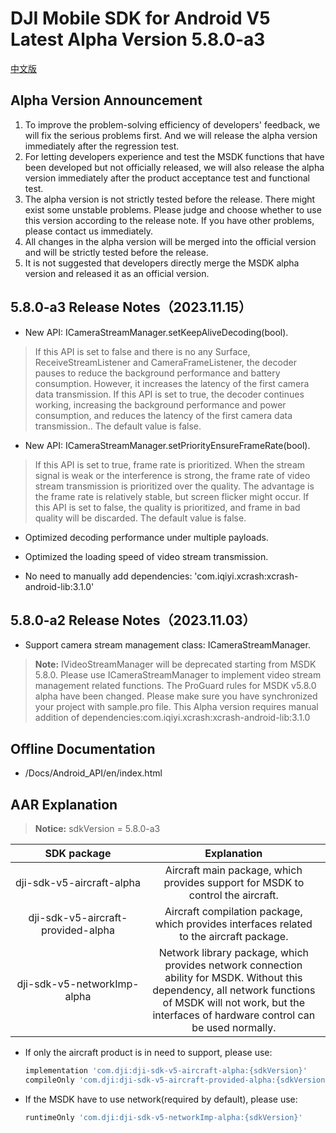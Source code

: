 # DJI Mobile SDK for Android V5 Latest Alpha Version 5.8.0-a3

[中文版](README_CN.md)

##  Alpha Version Announcement

1. To improve the problem-solving efficiency of developers' feedback, we will fix the serious problems first. And we will release the alpha version immediately after the regression test.
2. For letting developers experience and test the MSDK functions that have been developed but not officially released, we will also release the alpha version immediately after the product acceptance test and functional test.
3. The alpha version is not strictly tested before the release. There might exist some unstable problems. Please judge and choose whether to use this version according to the release note. If you have other problems, please contact us immediately.
4. All changes in the alpha version will be merged into the official version and will be strictly tested before the release.
5. It is not suggested that developers directly merge the MSDK alpha version and released it as an official version.

## 5.8.0-a3 Release Notes（2023.11.15）

- New API: ICameraStreamManager.setKeepAliveDecoding(bool).
> If this API is set to false and there is no any Surface, ReceiveStreamListener and CameraFrameListener, the decoder pauses to reduce the background performance and battery consumption. However, it increases the latency of the first camera data transmission. If this API is set to true, the decoder continues working, increasing the background performance and power consumption, and reduces the latency of the first camera data transmission.. The default value is false.

- New API: ICameraStreamManager.setPriorityEnsureFrameRate(bool).
> If this API is set to true, frame rate is prioritized. When the stream signal is weak or the interference is strong, the frame rate of video stream transmission is prioritized over the quality. The advantage is the frame rate is relatively stable, but screen flicker might occur. If this API is set to false, the quality is prioritized, and frame in bad quality will be discarded. The default value is false.

- Optimized decoding performance under multiple payloads.

- Optimized the loading speed of video stream transmission.

- No need to manually add dependencies: 'com.iqiyi.xcrash:xcrash-android-lib:3.1.0'

## 5.8.0-a2 Release Notes（2023.11.03）

- Support camera stream management class: ICameraStreamManager.
> **Note:**
> IVideoStreamManager will be deprecated starting from MSDK 5.8.0. Please use ICameraStreamManager to implement video stream management related functions.
> The ProGuard rules for MSDK v5.8.0 alpha have been changed. Please make sure you have synchronized your project with sample.pro file.
> This Alpha version requires manual addition of dependencies:com.iqiyi.xcrash:xcrash-android-lib:3.1.0

## Offline Documentation

- /Docs/Android_API/en/index.html

## AAR Explanation

> **Notice:** sdkVersion = 5.8.0-a3

| SDK package  <div style="width: 150pt">  | Explanation  <div style="width: 200pt">   | How to use <div style="width: 300pt">|
| :---------------: | :-----------------:  | :---------------: |
|     dji-sdk-v5-aircraft-alpha      | Aircraft main package, which provides support for MSDK to control the aircraft. | implementation 'com.dji:dji-sdk-v5-aircraft-alpha:{sdkVersion}' |
| dji-sdk-v5-aircraft-provided-alpha | Aircraft compilation package, which provides interfaces related to the aircraft package. | compileOnly 'com.dji:dji-sdk-v5-aircraft-provided-alpha:{sdkVersion}' |
| dji-sdk-v5-networkImp-alpha | Network library package, which provides network connection ability for MSDK. Without this dependency, all network functions of MSDK will not work, but the interfaces of hardware control can be used normally. | runtimeOnly 'com.dji:dji-sdk-v5-networkImp-alpha:{sdkVersion}' |

- If only the aircraft product is in need to support, please use:
  ```groovy
  implementation 'com.dji:dji-sdk-v5-aircraft-alpha:{sdkVersion}'
  compileOnly 'com.dji:dji-sdk-v5-aircraft-provided-alpha:{sdkVersion}'
  ```

- If the MSDK have to use network(required by default), please use:
  ```groovy
  runtimeOnly 'com.dji:dji-sdk-v5-networkImp-alpha:{sdkVersion}'
  ```